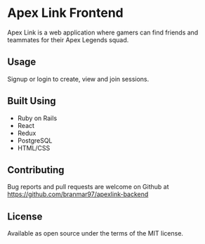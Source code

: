 # Apex Link Frontend

Apex Link is a web application where gamers can find friends and teammates for their Apex Legends squad.

## Usage

Signup or login to create, view and join sessions.

## Built Using

* Ruby on Rails
* React
* Redux
* PostgreSQL
* HTML/CSS

## Contributing

Bug reports and pull requests are welcome on Github at https://github.com/branmar97/apexlink-backend

## License

Available as open source under the terms of the MIT license.